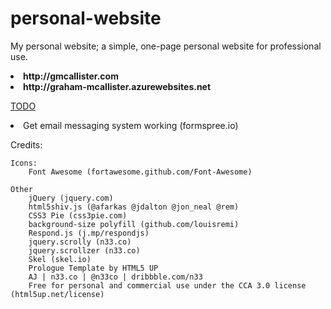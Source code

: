 # personal-website
My personal website; a simple, one-page personal website for professional use.

  <li><b>http://gmcallister.com</b>
  <li><b>http://graham-mcallister.azurewebsites.net</b>

<u>TODO</u>
  <li>Get email messaging system working (formspree.io)
  
  





Credits:

	Icons:
		Font Awesome (fortawesome.github.com/Font-Awesome)

	Other
		jQuery (jquery.com)
		html5shiv.js (@afarkas @jdalton @jon_neal @rem)
		CSS3 Pie (css3pie.com)
		background-size polyfill (github.com/louisremi)
		Respond.js (j.mp/respondjs)
		jquery.scrolly (n33.co)
		jquery.scrollzer (n33.co)
		Skel (skel.io)
		Prologue Template by HTML5 UP
		AJ | n33.co | @n33co | dribbble.com/n33
		Free for personal and commercial use under the CCA 3.0 license (html5up.net/license)
